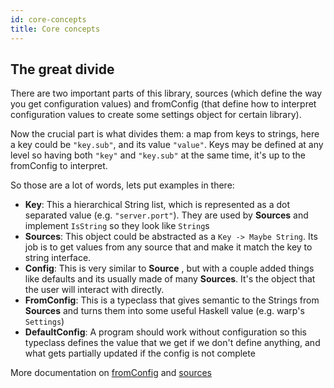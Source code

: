 ```yaml
---
id: core-concepts
title: Core concepts
---
```


## The great divide

There are two important parts of this library, sources (which define the way you get configuration
values) and fromConfig (that define how to interpret configuration values to create some settings
object for certain library).

Now the crucial part is what divides them: a map from keys to strings, here a key could be
`"key.sub"`, and its value `"value"`. Keys may be defined at any level so having both
`"key"` and `"key.sub"` at the same time, it's up to the fromConfig to interpret.

So those are a lot of words, lets put examples in there:

* **Key**: This a hierarchical String list, which is represented as a dot separated value (e.g.
`"server.port"`). They are used by **Sources** and implement `IsString` so they look like `String`s
* **Sources**: This object could be abstracted as a `Key -> Maybe String`. Its job is to get
values from any source that and make it match the key to string interface.
* **Config**: This is very similar to **Source** , but with a couple added things like defaults and
its usually made of many **Sources**. It's the object that the user will interact with directly.
* **FromConfig**: This is a typeclass that gives semantic to the Strings from **Sources** and turns
them into some useful Haskell value (e.g. warp's `Settings`)
* **DefaultConfig**: A program should work without configuration so this typeclass defines the value
that we get if we don't define anything, and what gets partially updated if the config is not
complete

More documentation on [fromConfig](/docs/from-config) and [sources](/docs/sources)

